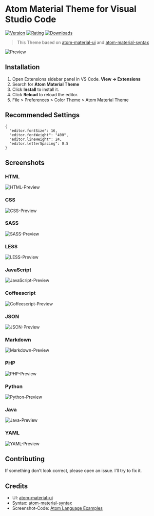 # Atom Material Theme for Visual Studio Code

[![Version](https://vsmarketplacebadge.apphb.com/version/tobiasalthoff.atom-material-theme.svg)](https://marketplace.visualstudio.com/items?itemName=tobiasalthoff.atom-material-theme)
[![Rating](https://vsmarketplacebadge.apphb.com/rating/tobiasalthoff.atom-material-theme.svg)](https://marketplace.visualstudio.com/items?itemName=tobiasalthoff.atom-material-theme)
[![Downloads](https://vsmarketplacebadge.apphb.com/downloads/tobiasalthoff.atom-material-theme.svg)](https://marketplace.visualstudio.com/items?itemName=tobiasalthoff.atom-material-theme)

> This Theme based on [atom-material-ui](https://github.com/atom-material/atom-material-ui) and [atom-material-syntax](https://github.com/atom-material/atom-material-syntax)

![Preview](https://raw.githubusercontent.com/tobiasalthoff/vscode-atom-material-theme/main/images/screenshot.png)

## Installation

1. Open Extensions sidebar panel in VS Code. **View → Extensions**
2. Search for **Atom Material Theme**
3. Click **Install** to install it.
4. Click **Reload** to reload the editor.
5. File > Preferences > Color Theme > Atom Material Theme

## Recommended Settings

```
{
  "editor.fontSize": 16,
  "editor.fontWeight": "400",
  "editor.lineHeight": 24,
  "editor.letterSpacing": 0.5
}
```

## Screenshots

### HTML

![HTML-Preview](https://raw.githubusercontent.com/tobiasalthoff/vscode-atom-material-theme/main/images/screenshot-html.jpg)

### CSS

![CSS-Preview](https://raw.githubusercontent.com/tobiasalthoff/vscode-atom-material-theme/main/images/screenshot-css.jpg)

### SASS

![SASS-Preview](https://raw.githubusercontent.com/tobiasalthoff/vscode-atom-material-theme/main/images/screenshot-scss.jpg)

### LESS

![LESS-Preview](https://raw.githubusercontent.com/tobiasalthoff/vscode-atom-material-theme/main/images/screenshot-less.jpg)

### JavaScript

![JavaScript-Preview](https://raw.githubusercontent.com/tobiasalthoff/vscode-atom-material-theme/main/images/screenshot-js.jpg)

### Coffeescript

![Coffeescript-Preview](https://raw.githubusercontent.com/tobiasalthoff/vscode-atom-material-theme/main/images/screenshot-coffeescript.jpg)

### JSON

![JSON-Preview](https://raw.githubusercontent.com/tobiasalthoff/vscode-atom-material-theme/main/images/screenshot-json.jpg)

### Markdown

![Markdown-Preview](https://raw.githubusercontent.com/tobiasalthoff/vscode-atom-material-theme/main/images/screenshot-md.jpg)

### PHP

![PHP-Preview](https://raw.githubusercontent.com/tobiasalthoff/vscode-atom-material-theme/main/images/screenshot-php.jpg)

### Python

![Python-Preview](https://raw.githubusercontent.com/tobiasalthoff/vscode-atom-material-theme/main/images/screenshot-py.jpg)

### Java

![Java-Preview](https://raw.githubusercontent.com/tobiasalthoff/vscode-atom-material-theme/main/images/screenshot-java.jpg)

### YAML

![YAML-Preview](https://raw.githubusercontent.com/tobiasalthoff/vscode-atom-material-theme/main/images/screenshot-yaml.jpg)

## Contributing

If something don't look correct, please open an issue. I'll try to fix it.

## Credits

- UI: [atom-material-ui](https://github.com/atom-material/atom-material-ui)
- Syntax: [atom-material-syntax](https://github.com/atom-material/atom-material-syntax)
- Screenshot-Code: [Atom Language Examples](https://github.com/atom/language-examples)